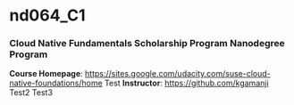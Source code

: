 # nd064_C1
### Cloud Native Fundamentals Scholarship Program Nanodegree Program

**Course Homepage**: https://sites.google.com/udacity.com/suse-cloud-native-foundations/home
Test
**Instructor**: https://github.com/kgamanji
Test2
Test3
